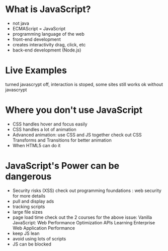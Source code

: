 # What is JavaScript?
- not java
- ECMAScript = JavaScript
- programming language of the web
- front-end development 
- creates interactivity 
    drag, click, etc
- back-end development (Node.js)

# Live Examples
turned javascrypt off, interaction is stoped, some sites still works ok without javascrypt


# Where you don't use JavaScript
- CSS handles hover and focus easily
- CSS handles a lot of animation
- Advanced animation: use CSS and JS together
check out CSS Transforms and Transitions for better animation
- When HTML5 can do it

# JavaScript's Power can be dangerous
- Security risks (XSS)
check out programming foundations : web security for more details
- pull and display ads
- tracking scripts
- large file sizes
- page load time
check out the 2 courses for the above issue: 
    Vanilla JavaScript: Web Performance Optimization APIs
    Learning Enterprise Web Application Performance
- keep JS lean
- avoid using lots of scripts
- JS can be blocked

